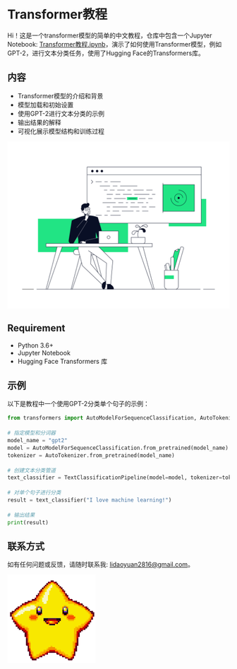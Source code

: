 
# Transformer教程

Hi！这是一个transformer模型的简单的中文教程，仓库中包含一个Jupyter Notebook: [Transformer教程.ipynb](transformer教程.ipynb)，演示了如何使用Transformer模型，例如GPT-2，进行文本分类任务，使用了Hugging Face的Transformers库。

## 内容

- Transformer模型的介绍和背景
- 模型加载和初始设置
- 使用GPT-2进行文本分类的示例
- 输出结果的解释
- 可视化展示模型结构和训练过程

![Intro](./238353467-897cd757-ea1f-492d-aaf9-6d1674177e08.gif)

## Requirement

- Python 3.6+
- Jupyter Notebook
- Hugging Face Transformers 库


## 示例

以下是教程中一个使用GPT-2分类单个句子的示例：

```python
from transformers import AutoModelForSequenceClassification, AutoTokenizer, TextClassificationPipeline

# 指定模型和分词器
model_name = "gpt2"
model = AutoModelForSequenceClassification.from_pretrained(model_name)
tokenizer = AutoTokenizer.from_pretrained(model_name)

# 创建文本分类管道
text_classifier = TextClassificationPipeline(model=model, tokenizer=tokenizer, return_all_scores=True)

# 对单个句子进行分类
result = text_classifier("I love machine learning!")

# 输出结果
print(result)
```

## 联系方式

如有任何问题或反馈，请随时联系我: lidaoyuan2816@gmail.com。

![Intro](./238201079-e379a33a-b428-4385-b44f-3da16e7bac9f.gif)
